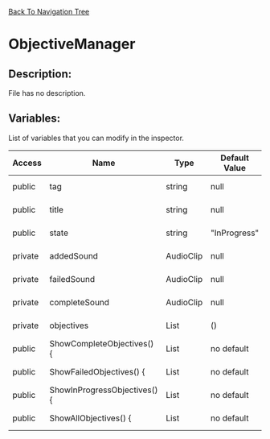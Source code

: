 [Back To Navigation Tree](https://wesleywh.github.io/GameDevRepo/docs/navigation.html)
# ObjectiveManager

## Description:
File has no description.

## Variables:
List of variables that you can modify in the inspector.

|Access|Name|Type|Default Value|Description|
|---|---|---|---|---|
|public|tag|string|null|No description.|
|public|title|string|null|No description.|
|public|state|string|"InProgress"|No description.|
|private|addedSound|AudioClip|null|No description.|
|private|failedSound|AudioClip|null|No description.|
|private|completeSound|AudioClip|null|No description.|
|private|objectives|List<Objectives>|()|No description.|
|public|ShowCompleteObjectives() {|List<Objectives>|no default|No description.|
|public|ShowFailedObjectives() {|List<Objectives>|no default|No description.|
|public|ShowInProgressObjectives() {|List<Objectives>|no default|No description.|
|public|ShowAllObjectives() {|List<Objectives>|no default|No description.|
